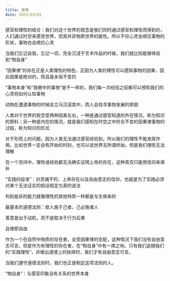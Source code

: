 ```yaml
---
title: 康德
date: 2025/03/01
---
```


感官和理性的结合：我们对这个世界的观念是我们同时通过感官和理性而得到的，人们通过时空来感受世界，但其并非物质世界的属性。所以不仅心灵会顺应事物的形状，事物也会顺应心灵

当我们忘记自我，忘记一切，完全沉浸于艺术作品的时候，我们就比较能够体验到“物自身”

“因果律”的存在正是人类理性的特色，正因为人类的理性可以感知事物的因果，因此因果是绝对的，而且是永恒不变的

“事物本身”和“我眼中的事物”是不一样的，我们每一次经验之前都可以预知我们的心灵将如何认知事物

动物在遭遇事物的时候会立马沉浸其中，而人会找寻事物发展的原因

人类对于世界的观念受两种因素左右，一种是通过感官知道的外在情况，称为知识的原料；另一种是内在的情况，就是我们感知在时空之中符合不变的因果律事物的过程，称为知识的形式

对于形而上的问题，因为人类无法通过感官经验到，所以我们的理性不能发挥作用。比如世界一定会有开始的时刻，也可以说世界无所谓终始，但是我们理性无法理解

在一个空间中，理性或经验都无法确实证明上帝的存在，这种真空只能用信仰来填补

“实践的投准”：对灵魂不朽、上帝存在以及自由意志的信仰，也就是为了实践必须对某个无法证实的假设假定为真的说法

判别是非的能力就像理性的其他特质一样都是与生俱来的

最基本的道德法则：欲人施于己者，己必施诸人

善意是出于动机，而不是取决于行为后果

自律即自由

作为一个在自然中物质的存在者，会受因果律的支配，这种情况下我们没有自由意志可言。但是作为有理性的存在者，在“物自身”中有一席之地，只有我们追随我们的“实践理性”，并做出道德上的抉择时，我们才有自由意志可言。

当我们遵守道德法则时，我们也正是制定这项法则的人。

“物自身”：与感官印象没有关系的世界本身